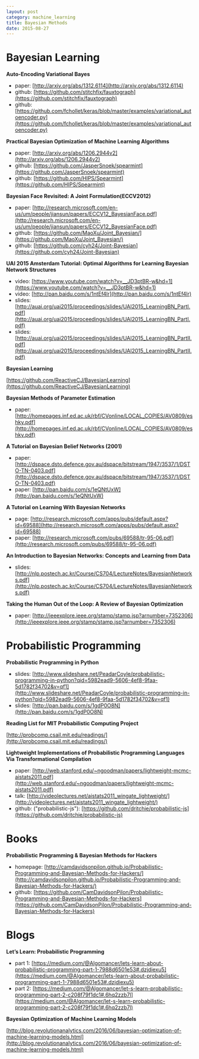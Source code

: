```yaml
---
layout: post
category: machine_learning
title: Bayesian Methods
date: 2015-08-27
---
```


# Bayesian Learning

**Auto-Encoding Variational Bayes**

- paper: [http://arxiv.org/abs/1312.6114](http://arxiv.org/abs/1312.6114)
- github: [https://github.com/stitchfix/fauxtograph](https://github.com/stitchfix/fauxtograph)
- github: [https://github.com/fchollet/keras/blob/master/examples/variational_autoencoder.py](https://github.com/fchollet/keras/blob/master/examples/variational_autoencoder.py)

**Practical Bayesian Optimization of Machine Learning Algorithms**

- paper: [http://arxiv.org/abs/1206.2944v2](http://arxiv.org/abs/1206.2944v2)
- github: [https://github.com/JasperSnoek/spearmint](https://github.com/JasperSnoek/spearmint)
- github: [https://github.com/HIPS/Spearmint](https://github.com/HIPS/Spearmint)

**Bayesian Face Revisited: A Joint Formulation(ECCV2012)**

- paper: [http://research.microsoft.com/en-us/um/people/jiansun/papers/ECCV12_BayesianFace.pdf](http://research.microsoft.com/en-us/um/people/jiansun/papers/ECCV12_BayesianFace.pdf)
- github: [https://github.com/MaoXu/Joint_Bayesian/](https://github.com/MaoXu/Joint_Bayesian/)
- github: [https://github.com/cyh24/Joint-Bayesian](https://github.com/cyh24/Joint-Bayesian)

**UAI 2015 Amsterdam Tutorial: Optimal Algorithms for Learning Bayesian Network Structures**

- video: [https://www.youtube.com/watch?v=__JD3ptBR-w&hd=1](https://www.youtube.com/watch?v=__JD3ptBR-w&hd=1)
- video: [http://pan.baidu.com/s/1ntEf4lr](http://pan.baidu.com/s/1ntEf4lr)
- slides: [http://auai.org/uai2015/proceedings/slides/UAI2015_LearningBN_PartI.pdf](http://auai.org/uai2015/proceedings/slides/UAI2015_LearningBN_PartI.pdf)
- slides: [http://auai.org/uai2015/proceedings/slides/UAI2015_LearningBN_PartII.pdf](http://auai.org/uai2015/proceedings/slides/UAI2015_LearningBN_PartII.pdf)

**Bayesian Learning**

[https://github.com/ReactiveCJ/BayesianLearning](https://github.com/ReactiveCJ/BayesianLearning)

**Bayesian Methods of Parameter Estimation**

- paper: [http://homepages.inf.ed.ac.uk/rbf/CVonline/LOCAL_COPIES/AV0809/eshky.pdf](http://homepages.inf.ed.ac.uk/rbf/CVonline/LOCAL_COPIES/AV0809/eshky.pdf)

**A Tutorial on Bayesian Belief Networks (2001)**

- paper: [http://dspace.dsto.defence.gov.au/dspace/bitstream/1947/3537/1/DSTO-TN-0403.pdf](http://dspace.dsto.defence.gov.au/dspace/bitstream/1947/3537/1/DSTO-TN-0403.pdf)
- paper: [http://pan.baidu.com/s/1eQNtUxW](http://pan.baidu.com/s/1eQNtUxW)

**A Tutorial on Learning With Bayesian Networks**

- page: [http://research.microsoft.com/apps/pubs/default.aspx?id=69588](http://research.microsoft.com/apps/pubs/default.aspx?id=69588)
- paper: [http://research.microsoft.com/pubs/69588/tr-95-06.pdf](http://research.microsoft.com/pubs/69588/tr-95-06.pdf)

**An Introduction to Bayesian Networks: Concepts and Learning from Data**

- slides: [http://nlp.postech.ac.kr/Course/CS704/LectureNotes/BayesianNetworks.pdf](http://nlp.postech.ac.kr/Course/CS704/LectureNotes/BayesianNetworks.pdf)

**Taking the Human Out of the Loop: A Review of Bayesian Optimization**

- paper: [http://ieeexplore.ieee.org/stamp/stamp.jsp?arnumber=7352306](http://ieeexplore.ieee.org/stamp/stamp.jsp?arnumber=7352306)

# Probabilistic Programming

**Probabilistic Programming in Python**

- slides: [http://www.slideshare.net/PeadarCoyle/probabilistic-programming-in-python?qid=5982ead9-5606-4ef8-9faa-5d1782f34702&v=qf1](http://www.slideshare.net/PeadarCoyle/probabilistic-programming-in-python?qid=5982ead9-5606-4ef8-9faa-5d1782f34702&v=qf1)
- slides: [http://pan.baidu.com/s/1gdP0O8N](http://pan.baidu.com/s/1gdP0O8N)

**Reading List for MIT Probabilistic Computing Project**

[http://probcomp.csail.mit.edu/readings/](http://probcomp.csail.mit.edu/readings/)

**Lightweight Implementations of Probabilistic Programming Languages Via Transformational Compilation**

- paper: [http://web.stanford.edu/~ngoodman/papers/lightweight-mcmc-aistats2011.pdf](http://web.stanford.edu/~ngoodman/papers/lightweight-mcmc-aistats2011.pdf)
- talk: [http://videolectures.net/aistats2011_wingate_lightweight/](http://videolectures.net/aistats2011_wingate_lightweight/)
- github: ("probabilistic-js"): [https://github.com/dritchie/probabilistic-js](https://github.com/dritchie/probabilistic-js)

# Books

**Probabilistic Programming & Bayesian Methods for Hackers**

- homepage: [http://camdavidsonpilon.github.io/Probabilistic-Programming-and-Bayesian-Methods-for-Hackers/](http://camdavidsonpilon.github.io/Probabilistic-Programming-and-Bayesian-Methods-for-Hackers/)
- github: [https://github.com/CamDavidsonPilon/Probabilistic-Programming-and-Bayesian-Methods-for-Hackers](https://github.com/CamDavidsonPilon/Probabilistic-Programming-and-Bayesian-Methods-for-Hackers)

# Blogs

**Let’s Learn: Probabilistic Programming**

- part 1: [https://medium.com/@Algomancer/lets-learn-about-probabilistic-programming-part-1-7988d6501e53#.dzjdiexu5](https://medium.com/@Algomancer/lets-learn-about-probabilistic-programming-part-1-7988d6501e53#.dzjdiexu5)
- part 2: [https://medium.com/@Algomancer/let-s-learn-probabilistic-programming-part-2-c208f79f1dc1#.6hq2zzb7l](https://medium.com/@Algomancer/let-s-learn-probabilistic-programming-part-2-c208f79f1dc1#.6hq2zzb7l)

**Bayesian Optimization of Machine Learning Models**

[http://blog.revolutionanalytics.com/2016/06/bayesian-optimization-of-machine-learning-models.html](http://blog.revolutionanalytics.com/2016/06/bayesian-optimization-of-machine-learning-models.html)